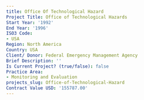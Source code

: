 ```yaml
---
title: Office Of Technological Hazard
Project Title: Office of Technological Hazards
Start Year: '1992'
End Year: '1996'
ISO3 Code:
- USA
Region: North America
Country: USA
Client/ Donor: Federal Emergency Management Agency
Brief Description: ''
Is Current Project? (true/false): false
Practice Area:
- Monitoring and Evaluation
projects_slug: Office-of-Technological-Hazard
Contract Value USD: '155787.00'
---
```


